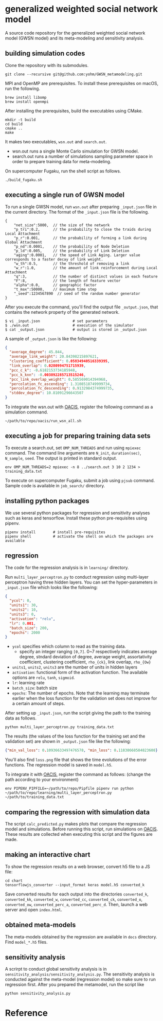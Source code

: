 # generalized weighted social network model

A source code repository for the generalized weighted social network model (GWSN model) and its meta-modeling and sensitivity analysis.

## building simulation codes

Clone the repository with its submodules.

```shell
git clone --recursive git@github.com:yohm/GWSN_metamodeling.git
```

MPI and OpenMP are prerequisites. To install these prerequisites on macOS, run the following.

```shell
brew install libomp
brew install openmpi
```

After installing the prerequisites, build the executables using CMake.

```shell
mkdir -t build
cd build
cmake ..
make
```

It makes two executables, `wsn.out` and `search.out`.

- wsn.out runs a single Monte Carlo simulation for GWSN model.
- search.out runs a number of simulations sampling parameter space in order to prepare training data for meta-modeling.

On supercomputer Fugaku, run the shell script as follows.

```shell
./build_fugaku.sh
```

## executing a single run of GWSN model

To run a single GWSN model, run `wsn.out` after preparing `_input.json` file in the current directory. The format of the `_input.json` file is the following.

```jsonc:_input.jsonc
{
    "net_size":5000,  // the size of the network
    "p_tri":0.2,      // the probability to close the traids during Local Attachment
    "p_r":0.001,      // the probability of forming a link during Global Attachment
    "p_nd":0.0001,    // the probability of Node Deletion
    "p_ld":0.005,     // the probability of Link Deletion
    "aging":0.0001,   // the speed of Link Aging. Larger value corresponds to a faster decay of link weight.
    "w_th":0.5,       // the threshold of removing a link
    "w_r":1.0,        // the amount of link reinforcement during Local Attachment
    "q":3,            // the number of distinct values in each feature
    "F":8,            // the length of feature vector
    "alpha":0.0,      // geographic factor
    "t_max":50000,    // maximum time step
    "_seed":1234567890  // seed of the random number generator
}
```

After you execute the command, you'll find the output file `_output.json`, that contains the network property of the generated network.

```shell
$ vi _input.json               # set parameters
$ ./wsn.out                    # execution of the simulator
$ cat _output.json             # output is stored in _output.json
```

A sample of `_output.json` is like the following:

```json:_output.json
{
  "average_degree": 45.844,
  "average_link_weight": 20.84398215897621,
  "clustering_coefficient": 0.05834940516339395,
  "link_overlap": 0.0280994751715939,
  "pcc_c_k": -0.6182153734185948,
  "pcc_k_knn": -0.003892285713515246,
  "pcc_link_overlap_weight": 0.585569014394968,
  "percolation_fc_ascending": 1.3108518749999734,
  "percolation_fc_descending": 0.9132984374999735,
  "stddev_degree": 10.81091296643507
}
```

To integrate the wsn.out with [OACIS](https://github.com/crest-cassia/oacis), register the following command as a simulation command.

```shell
~/path/to/repo/oacis/run_wsn_all.sh
```

## executing a job for preparing training data sets

To execute a search.out, set `OMP_NUM_THREADS` and run using `mpiexec` command.
The command line arguments are `N_init`, `duration(sec)`, `N_sample`, `seed`. The output is printed in standard output.

```shell
env OMP_NUM_THREADS=2 mpiexec -n 8 ../search.out 3 10 2 1234 > training_data.txt
```

To execute on supercomputer Fugaku, submit a job using `pjsub` command. Sample code is available in `job_search/` directory.

## installing python packages

We use several python packages for regression and sensitivity analyses such as keras and tensorflow.
Install these python pre-requisites using pipenv.

```shell
pipenv install        # install pre-requisites
pipenv shell          # activate the shell on which the packages are available
```

## regression

The code for the regression analysis is in `learning/` directory.

Run `multi_layer_perceptron.py` to conduct regression using multi-layer perceptron having three hidden layers.
You can set the hyper-parameters in `_input.json` file which looks like the following:

```json:_input.json
{
  "ycol": 0,
  "units1": 30,
  "units2": 10,
  "units3": 0,
  "activation": "relu",
  "lr": 0.001,
  "batch_size": 200,
  "epochs": 2000
}
```

- `ycol` specifies which column to read as the training data.
  - specify an integer ranging `[0,7]`. 0~7 respectively indicates average degree, stndard deviation of degree, average weight, assortativity coefficient, clustering coefficient, `rho_{ck}`, link overlap, `rho_{Ow}`
- `units1`, `units2`, `units3` are the number of units in hidden layers
- `activation`: functional form of the activation function. The available options are `relu`, `tanh`, `sigmoid`.
- `lr`: learning rate
- `batch_size`: batch size
- `epochs`: The number of epochs. Note that the learning may terminate earlier when the loss function for the validation set does not improve for a certain amount of steps.

After setting up `_input.json`, run the script giving the path to the training data as follows.

```shell
python multi_layer_perceptron.py training_data.txt
```

The results (the values of the loss function for the training set and the validation set) are shown in `_output.json` file like the following:

```json:_output.json
{"min_val_loss": 0.10936633497476578, "min_loss": 0.11838668584823608}
```

You'll also find `loss.png` file that shows the time evolutions of the error functions. The regression model is saved in `model.h5`.

To integrate it with [OACIS](https://github.com/crest-cassia/oacis), register the command as follows: (change the path according to your environment)

```
env PIPENV_PIPFILE=~/path/to/repo/Pipfile pipenv run python ~/path/to/repo/learning/multi_layer_perceptron.py ~/path/to/training_data.txt
```

## comparing the regression with simulation data

The script `calc_predicted.py` makes plots that compare the regression model and simulations.
Before running this script, run simulations on [OACIS](https://github.com/crest-cassia/oacis). These results are collected when executing this script and the figures are made.

## making an interactive chart

To show the regression results on a web browser, convert h5 file to a JS file:

```
cd chart
tensorflowjs_converter --input_format keras model.h5 converted_k
```

Save converted results for each output into the directories `converted_k`, `converted_kk`, `converted_w`, `converted_cc`, `converted_ck`, `converted_o`, `converted_ow`, `converted_perc_a`, `converted_perc_d`.
Then, launch a web server and open `index.html`.

## obtained meta-models

The meta-models obtained by the regression are available in `docs` directory. Find `model_*.h5` files.

## sensitivity analysis

A scrirpt to conduct global sensitivity analysis is in `sensitivity_analysis/sensitivity_analysis.py`. The sensitivity analysis is conducted against the meta-model (regression model) so make sure to run regression first.
After you prepared the metamodel, run the script like

```shell
python sensitivity_analysis.py
```

# Reference

